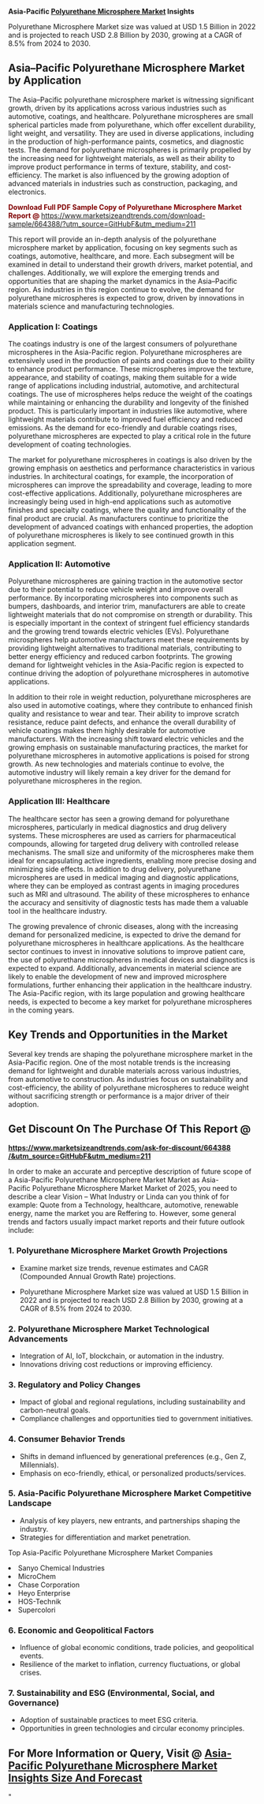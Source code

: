 <p><strong>Asia-Pacific&nbsp;<a href=""https://www.marketsizeandtrends.com/download-sample/664388/&amp;utm_source=GitHubF&amp;utm_medium=211"">Polyurethane Microsphere Market</a> Insights</strong></p><p>Polyurethane Microsphere Market size was valued at USD 1.5 Billion in 2022 and is projected to reach USD 2.8 Billion by 2030, growing at a CAGR of 8.5% from 2024 to 2030.</p><p><h2>Asia–Pacific Polyurethane Microsphere Market by Application</h2><p>The Asia–Pacific polyurethane microsphere market is witnessing significant growth, driven by its applications across various industries such as automotive, coatings, and healthcare. Polyurethane microspheres are small spherical particles made from polyurethane, which offer excellent durability, light weight, and versatility. They are used in diverse applications, including in the production of high-performance paints, cosmetics, and diagnostic tests. The demand for polyurethane microspheres is primarily propelled by the increasing need for lightweight materials, as well as their ability to improve product performance in terms of texture, stability, and cost-efficiency. The market is also influenced by the growing adoption of advanced materials in industries such as construction, packaging, and electronics. <p><strong><span style="color: #800000;">Download Full PDF Sample Copy of Polyurethane Microsphere Market Report @</span>&nbsp;</strong><a href="https://www.marketsizeandtrends.com/download-sample/664388/?utm_source=GitHubF&amp;utm_medium=211" target="_blank">https://www.marketsizeandtrends.com/download-sample/664388/?utm_source=GitHubF&amp;utm_medium=211</a></p>This report will provide an in-depth analysis of the polyurethane microsphere market by application, focusing on key segments such as coatings, automotive, healthcare, and more. Each subsegment will be examined in detail to understand their growth drivers, market potential, and challenges. Additionally, we will explore the emerging trends and opportunities that are shaping the market dynamics in the Asia–Pacific region. As industries in this region continue to evolve, the demand for polyurethane microspheres is expected to grow, driven by innovations in materials science and manufacturing technologies. </p><h3>Application I: Coatings</h3><p>The coatings industry is one of the largest consumers of polyurethane microspheres in the Asia-Pacific region. Polyurethane microspheres are extensively used in the production of paints and coatings due to their ability to enhance product performance. These microspheres improve the texture, appearance, and stability of coatings, making them suitable for a wide range of applications including industrial, automotive, and architectural coatings. The use of microspheres helps reduce the weight of the coatings while maintaining or enhancing the durability and longevity of the finished product. This is particularly important in industries like automotive, where lightweight materials contribute to improved fuel efficiency and reduced emissions. As the demand for eco-friendly and durable coatings rises, polyurethane microspheres are expected to play a critical role in the future development of coating technologies.<p>The market for polyurethane microspheres in coatings is also driven by the growing emphasis on aesthetics and performance characteristics in various industries. In architectural coatings, for example, the incorporation of microspheres can improve the spreadability and coverage, leading to more cost-effective applications. Additionally, polyurethane microspheres are increasingly being used in high-end applications such as automotive finishes and specialty coatings, where the quality and functionality of the final product are crucial. As manufacturers continue to prioritize the development of advanced coatings with enhanced properties, the adoption of polyurethane microspheres is likely to see continued growth in this application segment.</p><h3>Application II: Automotive</h3><p>Polyurethane microspheres are gaining traction in the automotive sector due to their potential to reduce vehicle weight and improve overall performance. By incorporating microspheres into components such as bumpers, dashboards, and interior trim, manufacturers are able to create lightweight materials that do not compromise on strength or durability. This is especially important in the context of stringent fuel efficiency standards and the growing trend towards electric vehicles (EVs). Polyurethane microspheres help automotive manufacturers meet these requirements by providing lightweight alternatives to traditional materials, contributing to better energy efficiency and reduced carbon footprints. The growing demand for lightweight vehicles in the Asia-Pacific region is expected to continue driving the adoption of polyurethane microspheres in automotive applications.<p>In addition to their role in weight reduction, polyurethane microspheres are also used in automotive coatings, where they contribute to enhanced finish quality and resistance to wear and tear. Their ability to improve scratch resistance, reduce paint defects, and enhance the overall durability of vehicle coatings makes them highly desirable for automotive manufacturers. With the increasing shift toward electric vehicles and the growing emphasis on sustainable manufacturing practices, the market for polyurethane microspheres in automotive applications is poised for strong growth. As new technologies and materials continue to evolve, the automotive industry will likely remain a key driver for the demand for polyurethane microspheres in the region.</p><h3>Application III: Healthcare</h3><p>The healthcare sector has seen a growing demand for polyurethane microspheres, particularly in medical diagnostics and drug delivery systems. These microspheres are used as carriers for pharmaceutical compounds, allowing for targeted drug delivery with controlled release mechanisms. The small size and uniformity of the microspheres make them ideal for encapsulating active ingredients, enabling more precise dosing and minimizing side effects. In addition to drug delivery, polyurethane microspheres are used in medical imaging and diagnostic applications, where they can be employed as contrast agents in imaging procedures such as MRI and ultrasound. The ability of these microspheres to enhance the accuracy and sensitivity of diagnostic tests has made them a valuable tool in the healthcare industry.<p>The growing prevalence of chronic diseases, along with the increasing demand for personalized medicine, is expected to drive the demand for polyurethane microspheres in healthcare applications. As the healthcare sector continues to invest in innovative solutions to improve patient care, the use of polyurethane microspheres in medical devices and diagnostics is expected to expand. Additionally, advancements in material science are likely to enable the development of new and improved microsphere formulations, further enhancing their application in the healthcare industry. The Asia-Pacific region, with its large population and growing healthcare needs, is expected to become a key market for polyurethane microspheres in the coming years.</p><h2>Key Trends and Opportunities in the Market</h2><p>Several key trends are shaping the polyurethane microsphere market in the Asia-Pacific region. One of the most notable trends is the increasing demand for lightweight and durable materials across various industries, from automotive to construction. As industries focus on sustainability and cost-efficiency, the ability of polyurethane microspheres to reduce weight without sacrificing strength or performance is a major driver of their adoption.</p><h2><strong>Get Discount On The Purchase Of This Report @&nbsp;</strong></h2><p><strong><a href=""https://www.marketsizeandtrends.com/ask-for-discount/664388/&amp;utm_source=GitHubF&amp;utm_medium=211"" target=""_blank"">https://www.marketsizeandtrends.com/ask-for-discount/664388<br />/&amp;utm_source=GitHubF&amp;utm_medium=211</a></strong></p><p>In order to make an accurate and perceptive description of future scope of a Asia-Pacific&nbsp;Polyurethane Microsphere Market Market as Asia-Pacific&nbsp;Polyurethane Microsphere Market Market of 2025, you need to describe a clear Vision &ndash; What Industry or Linda can you think of for example: Quote from a Technology, healthcare, automotive, renewable energy, name the market you are Reffering to. However, some general trends and factors usually impact market reports and their future outlook include:</p><h3>1.&nbsp;<strong>Polyurethane Microsphere Market Growth Projections</strong></h3><ul><li>Examine market size trends, revenue estimates and CAGR (Compounded Annual Growth Rate) projections.</li><li><p>Polyurethane Microsphere Market size was valued at USD 1.5 Billion in 2022 and is projected to reach USD 2.8 Billion by 2030, growing at a CAGR of 8.5% from 2024 to 2030.</p></li></ul><h3>2.&nbsp;<strong>Polyurethane Microsphere Market Technological Advancements</strong></h3><ul><li>Integration of AI, IoT, blockchain, or automation in the industry.</li><li>Innovations driving cost reductions or improving efficiency.</li></ul><h3>3.&nbsp;<strong>Regulatory and Policy Changes</strong></h3><ul><li>Impact of global and regional regulations, including sustainability and carbon-neutral goals.</li><li>Compliance challenges and opportunities tied to government initiatives.</li></ul><h3>4.&nbsp;<strong>Consumer Behavior Trends</strong></h3><ul><li>Shifts in demand influenced by generational preferences (e.g., Gen Z, Millennials).</li><li>Emphasis on eco-friendly, ethical, or personalized products/services.</li></ul><h3>5.&nbsp;<strong>Asia-Pacific Polyurethane Microsphere Market Competitive Landscape</strong></h3><ul><li>Analysis of key players, new entrants, and partnerships shaping the industry.</li><li>Strategies for differentiation and market penetration.</li></ul><p data-pm-slice=""1 1 []"">Top Asia-Pacific Polyurethane Microsphere Market Companies</p><div data-test-id=""""><p><li>Sanyo Chemical Industries</li><li> MicroChem</li><li> Chase Corporation</li><li> Heyo Enterprise</li><li> HOS-Technik</li><li> Supercolori</li></p></div><h3>6.&nbsp;<strong>Economic and Geopolitical Factors</strong></h3><ul><li>Influence of global economic conditions, trade policies, and geopolitical events.</li><li>Resilience of the market to inflation, currency fluctuations, or global crises.</li></ul><h3>7.&nbsp;<strong>Sustainability and ESG (Environmental, Social, and Governance)</strong></h3><ul><li>Adoption of sustainable practices to meet ESG criteria.</li><li>Opportunities in green technologies and circular economy principles.</li></ul><h2><strong>For More Information or Query, Visit @&nbsp;</strong><a href=""https://www.verifiedmarketreports.com/product/polyurethane-microsphere-market/"" target=""_blank"">Asia-Pacific Polyurethane Microsphere Market Insights Size And Forecast</a></h2>"
